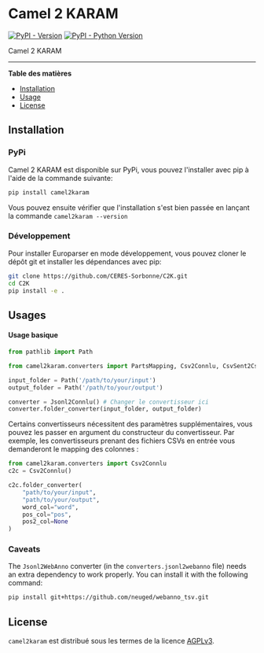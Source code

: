 # Camel 2 KARAM
[![PyPI - Version](https://img.shields.io/pypi/v/camel2karam.svg)](https://pypi.org/project/camel2karam)
[![PyPI - Python Version](https://img.shields.io/pypi/pyversions/camel2karam.svg)](https://pypi.org/project/camel2karam)

Camel 2 KARAM

---

**Table des matières**

- [Installation](#installation)
- [Usage](#usage)
- [License](#license)

## Installation
### PyPi
Camel 2 KARAM est disponible sur PyPi, vous pouvez l'installer avec pip à l'aide de la commande suivante:
```bash
pip install camel2karam
```
Vous pouvez ensuite vérifier que l'installation s'est bien passée en lançant la commande `camel2karam --version`

### Développement
Pour installer Europarser en mode développement, vous pouvez cloner le dépôt git et installer les dépendances avec pip:
```bash
git clone https://github.com/CERES-Sorbonne/C2K.git
cd C2K
pip install -e .
```

## Usages
#### Usage basique
```python
from pathlib import Path

from camel2karam.converters import PartsMapping, Csv2Connlu, CsvSent2CsvTok, CsvSent2OneLetterTag, CsvTok2CsvSent, Jsonl2Connlu, Jsonl2Csv, Jsonl2Xml, TagsetConvert # Liste de tous les convertisseurs disponibles (et PartsMapping)

input_folder = Path('/path/to/your/input')
output_folder = Path('/path/to/your/output')

converter = Jsonl2Connlu() # Changer le convertisseur ici
converter.folder_converter(input_folder, output_folder)
```

Certains convertisseurs nécessitent des paramètres supplémentaires, vous pouvez les passer en argument du constructeur du convertisseur.
Par exemple, les convertisseurs prenant des fichiers CSVs en entrée vous demanderont le mapping des colonnes : 
```python
from camel2karam.converters import Csv2Connlu
c2c = Csv2Connlu()

c2c.folder_converter(
    "path/to/your/input",
    "path/to/your/output",
    word_col="word",
    pos_col="pos",
    pos2_col=None
)
```

### Caveats
The `Jsonl2WebAnno` converter (in the `converters.jsonl2webanno` file) needs an extra dependency to work properly. You can install it with the following command:
```bash
pip install git+https://github.com/neuged/webanno_tsv.git
```

## License

`camel2karam` est distribué sous les termes de la licence [AGPLv3](https://www.gnu.org/licenses/agpl-3.0.html).
